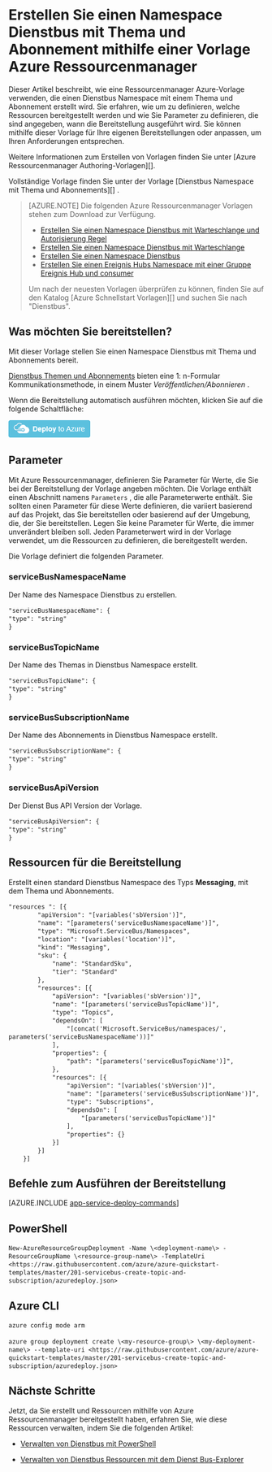 <properties
    pageTitle="Erstellen Sie einen Namespace Dienstbus mit Thema und Abonnement mithilfe einer Vorlage Ressourcenmanager Azure | Microsoft Azure"
    description="Erstellen Sie einen Namespace Dienstbus mit Thema und Azure Ressourcenmanager Vorlage-Abonnement"
    services="service-bus"
    documentationCenter=".net"
    authors="sethmanheim"
    manager="timlt"
    editor=""/>

<tags
    ms.service="service-bus"
    ms.devlang="tbd"
    ms.topic="article"
    ms.tgt_pltfrm="dotnet"
    ms.workload="na"
    ms.date="10/14/2016"
    ms.author="sethm;shvija"/>

# <a name="create-a-service-bus-namespace-with-topic-and-subscription-using-an-azure-resource-manager-template"></a>Erstellen Sie einen Namespace Dienstbus mit Thema und Abonnement mithilfe einer Vorlage Azure Ressourcenmanager

Dieser Artikel beschreibt, wie eine Ressourcenmanager Azure-Vorlage verwenden, die einen Dienstbus Namespace mit einem Thema und Abonnement erstellt wird. Sie erfahren, wie um zu definieren, welche Ressourcen bereitgestellt werden und wie Sie Parameter zu definieren, die sind angegeben, wann die Bereitstellung ausgeführt wird. Sie können mithilfe dieser Vorlage für Ihre eigenen Bereitstellungen oder anpassen, um Ihren Anforderungen entsprechen.

Weitere Informationen zum Erstellen von Vorlagen finden Sie unter [Azure Ressourcenmanager Authoring-Vorlagen][].

Vollständige Vorlage finden Sie unter der Vorlage [Dienstbus Namespace mit Thema und Abonnements][] .

>[AZURE.NOTE] Die folgenden Azure Ressourcenmanager Vorlagen stehen zum Download zur Verfügung.
>
>-    [Erstellen Sie einen Namespace Dienstbus mit Warteschlange und Autorisierung Regel](service-bus-resource-manager-namespace-auth-rule.md)
>-    [Erstellen Sie einen Namespace Dienstbus mit Warteschlange](service-bus-resource-manager-namespace-queue.md)
>-    [Erstellen Sie einen Namespace Dienstbus](service-bus-resource-manager-namespace.md)
>-    [Erstellen Sie einen Ereignis Hubs Namespace mit einer Gruppe Ereignis Hub und consumer](../event-hubs/event-hubs-resource-manager-namespace-event-hub.md)
>
>Um nach der neuesten Vorlagen überprüfen zu können, finden Sie auf den Katalog [Azure Schnellstart Vorlagen][] und suchen Sie nach "Dienstbus".

## <a name="what-will-you-deploy"></a>Was möchten Sie bereitstellen?

Mit dieser Vorlage stellen Sie einen Namespace Dienstbus mit Thema und Abonnements bereit.

[Dienstbus Themen und Abonnements](service-bus-queues-topics-subscriptions.md#topics-and-subscriptions) bieten eine 1: n-Formular Kommunikationsmethode, in einem Muster *Veröffentlichen/Abonnieren* .

Wenn die Bereitstellung automatisch ausführen möchten, klicken Sie auf die folgende Schaltfläche:

[![Bereitstellen für Azure](./media/service-bus-resource-manager-namespace-topic/deploybutton.png)](https://portal.azure.com/#create/Microsoft.Template/uri/https%3A%2F%2Fraw.githubusercontent.com%2FAzure%2Fazure-quickstart-templates%2Fmaster%2F201-servicebus-create-topic-and-subscription%2Fazuredeploy.json)

## <a name="parameters"></a>Parameter

Mit Azure Ressourcenmanager, definieren Sie Parameter für Werte, die Sie bei der Bereitstellung der Vorlage angeben möchten. Die Vorlage enthält einen Abschnitt namens `Parameters` , die alle Parameterwerte enthält. Sie sollten einen Parameter für diese Werte definieren, die variiert basierend auf das Projekt, das Sie bereitstellen oder basierend auf der Umgebung, die, der Sie bereitstellen. Legen Sie keine Parameter für Werte, die immer unverändert bleiben soll. Jeden Parameterwert wird in der Vorlage verwendet, um die Ressourcen zu definieren, die bereitgestellt werden.

Die Vorlage definiert die folgenden Parameter.

### <a name="servicebusnamespacename"></a>serviceBusNamespaceName

Der Name des Namespace Dienstbus zu erstellen.

```
"serviceBusNamespaceName": {
"type": "string"
}
```

### <a name="servicebustopicname"></a>serviceBusTopicName

Der Name des Themas in Dienstbus Namespace erstellt.

```
"serviceBusTopicName": {
"type": "string"
}
```

### <a name="servicebussubscriptionname"></a>serviceBusSubscriptionName

Der Name des Abonnements in Dienstbus Namespace erstellt.

```
"serviceBusSubscriptionName": {
"type": "string"
}
```

### <a name="servicebusapiversion"></a>serviceBusApiVersion

Der Dienst Bus API Version der Vorlage.

```
"serviceBusApiVersion": {
"type": "string"
}
```
## <a name="resources-to-deploy"></a>Ressourcen für die Bereitstellung

Erstellt einen standard Dienstbus Namespace des Typs **Messaging**, mit dem Thema und Abonnements.

```
"resources ": [{
        "apiVersion": "[variables('sbVersion')]",
        "name": "[parameters('serviceBusNamespaceName')]",
        "type": "Microsoft.ServiceBus/Namespaces",
        "location": "[variables('location')]",
        "kind": "Messaging",
        "sku": {
            "name": "StandardSku",
            "tier": "Standard"
        },
        "resources": [{
            "apiVersion": "[variables('sbVersion')]",
            "name": "[parameters('serviceBusTopicName')]",
            "type": "Topics",
            "dependsOn": [
                "[concat('Microsoft.ServiceBus/namespaces/', parameters('serviceBusNamespaceName'))]"
            ],
            "properties": {
                "path": "[parameters('serviceBusTopicName')]",
            },
            "resources": [{
                "apiVersion": "[variables('sbVersion')]",
                "name": "[parameters('serviceBusSubscriptionName')]",
                "type": "Subscriptions",
                "dependsOn": [
                    "[parameters('serviceBusTopicName')]"
                ],
                "properties": {}
            }]
        }]
    }]
```

## <a name="commands-to-run-deployment"></a>Befehle zum Ausführen der Bereitstellung

[AZURE.INCLUDE [app-service-deploy-commands](../../includes/app-service-deploy-commands.md)]

## <a name="powershell"></a>PowerShell

```
New-AzureResourceGroupDeployment -Name \<deployment-name\> -ResourceGroupName \<resource-group-name\> -TemplateUri <https://raw.githubusercontent.com/azure/azure-quickstart-templates/master/201-servicebus-create-topic-and-subscription/azuredeploy.json>
```

## <a name="azure-cli"></a>Azure CLI

```
azure config mode arm

azure group deployment create \<my-resource-group\> \<my-deployment-name\> --template-uri <https://raw.githubusercontent.com/azure/azure-quickstart-templates/master/201-servicebus-create-topic-and-subscription/azuredeploy.json>
```

## <a name="next-steps"></a>Nächste Schritte

Jetzt, da Sie erstellt und Ressourcen mithilfe von Azure Ressourcenmanager bereitgestellt haben, erfahren Sie, wie diese Ressourcen verwalten, indem Sie die folgenden Artikel:

- [Verwalten von Dienstbus mit PowerShell](service-bus-powershell-how-to-provision.md)
- [Verwalten von Dienstbus Ressourcen mit dem Dienst Bus-Explorer](https://code.msdn.microsoft.com/Service-Bus-Explorer-f2abca5a)


  [Authoring Ressourcenmanager Azure-Vorlagen]: ../resource-group-authoring-templates.md
  [Schnellstart Azure-Vorlagen]: https://azure.microsoft.com/documentation/templates/?term=service+bus
  [Learn more about Service Bus topics and subscriptions]: service-bus-queues-topics-subscriptions.md
  [Using Azure PowerShell with Azure Resource Manager]: ../powershell-azure-resource-manager.md
  [Using the Azure CLI for Mac, Linux, and Windows with Azure Resource Management]: ../xplat-cli-azure-resource-manager.md
  [Dienstbus Namespace mit Thema und Abonnement]: https://github.com/Azure/azure-quickstart-templates/blob/master/201-servicebus-create-topic-and-subscription/
